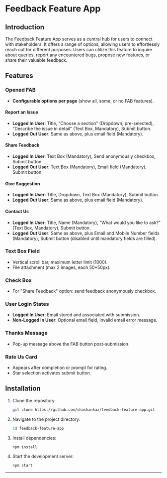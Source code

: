 # Feedback Feature App

## Introduction

The Feedback Feature App serves as a central hub for users to connect with stakeholders. It offers a range of options, allowing users to effortlessly reach out for different purposes. Users can utilize this feature to inquire about queries, report any encountered bugs, propose new features, or share their valuable feedback.

## Features

### Opened FAB
- **Configurable options per page** (show all, some, or no FAB features).

#### Report an Issue
- **Logged In User**: Title, "Choose a section" (Dropdown, pre-selected), "Describe the issue in detail" (Text Box, Mandatory), Submit button.
- **Logged Out User**: Same as above, plus email field (Mandatory).

#### Share Feedback
- **Logged In User**: Text Box (Mandatory), Send anonymously checkbox, Submit button.
- **Logged Out User**: Text Box (Mandatory), Email field (Mandatory), Submit button.

#### Give Suggestion
- **Logged In User**: Title, Dropdown, Text Box (Mandatory), Submit button.
- **Logged Out User**: Same as above, plus email field (Mandatory).

#### Contact Us
- **Logged In User**: Title, Name (Mandatory), "What would you like to ask?" (Text Box, Mandatory), Submit button.
- **Logged Out User**: Same as above, plus Email and Mobile Number fields (Mandatory), Submit button (disabled until mandatory fields are filled).

### Text Box Field
- Vertical scroll bar, maximum letter limit (1000).
- File attachment (max 2 images, each 50*50px).

### Check Box
- For "Share Feedback" option: send feedback anonymously checkbox.

### User Login States
- **Logged In User**: Email stored and associated with submission.
- **Non-Logged In User**: Optional email field, invalid email error message.

### Thanks Message
- Pop-up message above the FAB button post-submission.

### Rate Us Card
- Appears after completion or prompt for rating.
- Star selection activates submit button.

## Installation

1. Clone the repository:
   ```bash
   git clone https://github.com/shashankaz/feedback-feature-app.git
   ```
2. Navigate to the project directory:
   ```bash
   cd feedback-feature-app
   ```
3. Install dependencies:
   ```bash
   npm install
   ```
4. Start the development server:
   ```bash
   npm start
   ```

---